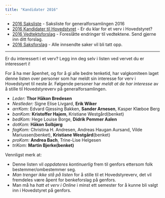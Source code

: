 ```yaml
---
title: "Kandidater 2016"
---
```


* [2016 Saksliste](/wiki/online/generalforsamlingen/2016/saksliste) - Saksliste for generalforsamlingen 2016
* [2016 Kandidater til Hovedstyret](/wiki/online/generalforsamlingen/2016/valg) - Er du klar for et verv i Hovedstyret?
* [2016 Vedtektsforslag](/wiki/online/generalforsamlingen/2016/vedtekstforslag) - Foreslåtte endringer til vedtektene. Send gjerne inn ditt forslag.
* [2016 Saksforslag](/wiki/online/generalforsamlingen/2016/saksforslag) - Alle innsendte saker vil bli tatt opp.


---

Er du interessert i et verv? Legg inn deg selv i listen ved vervet du er interessert i!

For å ha mer åpenhet, og for å gi alle bedre tenketid, har valgkomiteen laget denne listen over personer som har meldt sin interesse for verv i Hovedstyret til neste år. Følgende personer har *meldt at de har interesse* av å stille til Hovedstyreverv på generalforsamlingen.


* *Leder:* **Thor Håkon Bredesen**      
* *Nestleder:* Signe Elise Livgard, **Erik Wiker**
* *arrKom:* Edvard Gjessing Bakken, **Sander Arnesen**, Kasper Klæboe Berg
* *banKom:* **Kristoffer Hajem**, Kristiane Westgård(benket)
* *bedKom:* Hege Louise Borge, **Didrik Pemmer Aalen**
* *dotKom:* **Håkon Solbjørg**
* *fagKom:* Christina H. Andresen, Andreas Haugan Aursand, Vilde Mariussen(benket), **Kristiane Westgård**(benket)
* *proKom:* **Andrea Bach**, Trine-Lise Helgesen
* *triKom:* **Martin Bjerke(benket)**

Vennligst merk at:

* Denne listen vil *oppdateres kontinuerlig* frem til genfors ettersom folk bestemmer/ombestemmer seg.
* *Man trenger ikke stå på listen* for å stille til et Hovedstyreverv, det vil fremdeles være åpent for benkeforslag på genfors.
* Man må ha *hatt et verv i Online* i minst ett semester for å kunne bli valgt inn i Hovedstyret på genfors.